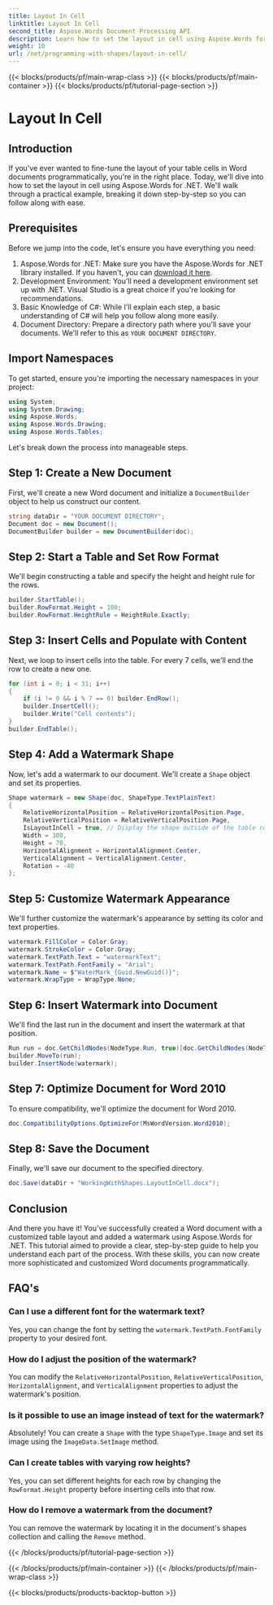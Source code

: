 ```yaml
---
title: Layout In Cell
linktitle: Layout In Cell
second_title: Aspose.Words Document Processing API
description: Learn how to set the layout in cell using Aspose.Words for .NET with this comprehensive, guide. Perfect for developers looking to customize Word documents.
weight: 10
url: /net/programming-with-shapes/layout-in-cell/
---
```


{{< blocks/products/pf/main-wrap-class >}}
{{< blocks/products/pf/main-container >}}
{{< blocks/products/pf/tutorial-page-section >}}

# Layout In Cell

## Introduction

If you've ever wanted to fine-tune the layout of your table cells in Word documents programmatically, you're in the right place. Today, we'll dive into how to set the layout in cell using Aspose.Words for .NET. We'll walk through a practical example, breaking it down step-by-step so you can follow along with ease.

## Prerequisites

Before we jump into the code, let's ensure you have everything you need:

1. Aspose.Words for .NET: Make sure you have the Aspose.Words for .NET library installed. If you haven't, you can [download it here](https://releases.aspose.com/words/net/).
2. Development Environment: You'll need a development environment set up with .NET. Visual Studio is a great choice if you're looking for recommendations.
3. Basic Knowledge of C#: While I'll explain each step, a basic understanding of C# will help you follow along more easily.
4. Document Directory: Prepare a directory path where you'll save your documents. We'll refer to this as `YOUR DOCUMENT DIRECTORY`.

## Import Namespaces

To get started, ensure you're importing the necessary namespaces in your project:

```csharp
using System;
using System.Drawing;
using Aspose.Words;
using Aspose.Words.Drawing;
using Aspose.Words.Tables;
```

Let's break down the process into manageable steps.

## Step 1: Create a New Document

First, we'll create a new Word document and initialize a `DocumentBuilder` object to help us construct our content.

```csharp
string dataDir = "YOUR DOCUMENT DIRECTORY";
Document doc = new Document();
DocumentBuilder builder = new DocumentBuilder(doc);
```

## Step 2: Start a Table and Set Row Format

We'll begin constructing a table and specify the height and height rule for the rows.

```csharp
builder.StartTable();
builder.RowFormat.Height = 100;
builder.RowFormat.HeightRule = HeightRule.Exactly;
```

## Step 3: Insert Cells and Populate with Content

Next, we loop to insert cells into the table. For every 7 cells, we'll end the row to create a new one.

```csharp
for (int i = 0; i < 31; i++)
{
    if (i != 0 && i % 7 == 0) builder.EndRow();
    builder.InsertCell();
    builder.Write("Cell contents");
}
builder.EndTable();
```

## Step 4: Add a Watermark Shape

Now, let's add a watermark to our document. We'll create a `Shape` object and set its properties.

```csharp
Shape watermark = new Shape(doc, ShapeType.TextPlainText)
{
    RelativeHorizontalPosition = RelativeHorizontalPosition.Page,
    RelativeVerticalPosition = RelativeVerticalPosition.Page,
    IsLayoutInCell = true, // Display the shape outside of the table cell if it will be placed into a cell.
    Width = 300,
    Height = 70,
    HorizontalAlignment = HorizontalAlignment.Center,
    VerticalAlignment = VerticalAlignment.Center,
    Rotation = -40
};
```

## Step 5: Customize Watermark Appearance

We'll further customize the watermark's appearance by setting its color and text properties.

```csharp
watermark.FillColor = Color.Gray;
watermark.StrokeColor = Color.Gray;
watermark.TextPath.Text = "watermarkText";
watermark.TextPath.FontFamily = "Arial";
watermark.Name = $"WaterMark_{Guid.NewGuid()}";
watermark.WrapType = WrapType.None;
```

## Step 6: Insert Watermark into Document

We'll find the last run in the document and insert the watermark at that position.

```csharp
Run run = doc.GetChildNodes(NodeType.Run, true)[doc.GetChildNodes(NodeType.Run, true).Count - 1] as Run;
builder.MoveTo(run);
builder.InsertNode(watermark);
```

## Step 7: Optimize Document for Word 2010

To ensure compatibility, we'll optimize the document for Word 2010.

```csharp
doc.CompatibilityOptions.OptimizeFor(MsWordVersion.Word2010);
```

## Step 8: Save the Document

Finally, we'll save our document to the specified directory.

```csharp
doc.Save(dataDir + "WorkingWithShapes.LayoutInCell.docx");
```

## Conclusion

And there you have it! You've successfully created a Word document with a customized table layout and added a watermark using Aspose.Words for .NET. This tutorial aimed to provide a clear, step-by-step guide to help you understand each part of the process. With these skills, you can now create more sophisticated and customized Word documents programmatically.

## FAQ's

### Can I use a different font for the watermark text?
Yes, you can change the font by setting the `watermark.TextPath.FontFamily` property to your desired font.

### How do I adjust the position of the watermark?
You can modify the `RelativeHorizontalPosition`, `RelativeVerticalPosition`, `HorizontalAlignment`, and `VerticalAlignment` properties to adjust the watermark's position.

### Is it possible to use an image instead of text for the watermark?
Absolutely! You can create a `Shape` with the type `ShapeType.Image` and set its image using the `ImageData.SetImage` method.

### Can I create tables with varying row heights?
Yes, you can set different heights for each row by changing the `RowFormat.Height` property before inserting cells into that row.

### How do I remove a watermark from the document?
You can remove the watermark by locating it in the document's shapes collection and calling the `Remove` method.

{{< /blocks/products/pf/tutorial-page-section >}}

{{< /blocks/products/pf/main-container >}}
{{< /blocks/products/pf/main-wrap-class >}}

{{< blocks/products/products-backtop-button >}}
